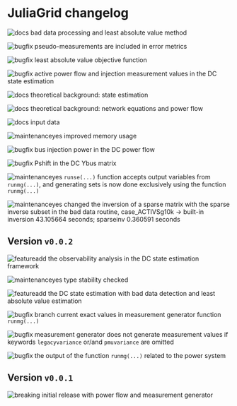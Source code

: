# JuliaGrid changelog

![docs] bad data processing and least absolute value method

![bugfix] pseudo-measurements are included in error metrics

![bugfix] least absolute value objective function

![bugfix] active power flow and injection measurement values in the DC state estimation

![docs] theoretical background: state estimation

![docs] theoretical background: network equations and power flow

![docs] input data

![maintenanceyes] improved memory usage

![bugfix] bus injection power in the DC power flow

![bugfix] Pshift in the DC Ybus matrix

![maintenanceyes] `runse(...)` function accepts output variables from `runmg(...)`, and generating sets is now done exclusively using the function `runmg(...)`

![maintenanceyes] changed the inversion of a sparse matrix with the sparse inverse subset in the bad data routine, case_ACTIVSg10k -> built-in inversion 43.105664 seconds; sparseinv 0.360591 seconds

## Version `v0.0.2`

![featureadd] the observability analysis in the DC state estimation framework

![maintenanceyes] type stability checked

![featureadd] the DC state estimation with bad data detection and least absolute value estimation

![bugfix] branch current exact values in measurement generator function `runmg(...)`

![bugfix] measurement generator does not generate measurement values if keywords `legacyvariance` or/and `pmuvariance` are omitted

![bugfix] the output of the function `runmg(...)` related to the power system


## Version `v0.0.1`

![breaking] initial release with power flow and measurement generator


[breaking]: https://img.shields.io/badge/breaking-red.svg
[featureadd]: https://img.shields.io/badge/feature-add-brightgreen.svg
[maintenanceyes]: https://img.shields.io/badge/maintenance-yes-green.svg
[bugfix]: https://img.shields.io/badge/bug-fix-red.svg
[docs]: https://img.shields.io/badge/docs-update-blue.svg
